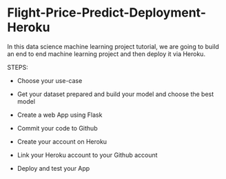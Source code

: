 # Flight-Price-Predict-Deployment-Heroku
In this data science machine learning project tutorial, we are going to build an end to end machine learning project and then deploy it via Heroku.


STEPS:

* Choose your use-case

* Get your dataset prepared and build your model and choose the best model

* Create a web App using Flask

* Commit your code to Github

* Create your account on Heroku

* Link your Heroku account to your Github account

* Deploy and test your App
